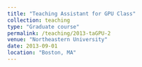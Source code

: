 ```yaml
---
title: "Teaching Assistant for GPU Class"
collection: teaching
type: "Graduate course"
permalink: /teaching/2013-taGPU-2
venue: "Northeastern University"
date: 2013-09-01
location: "Boston, MA"
---
```

